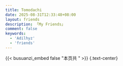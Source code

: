 ```yaml
---
title: Tomodachi
date: 2025-08-31T12:33:48+08:00
layout: friends
description: 「My Friends」
comment: false
keywords:
  - 'Adilhyz'
  - 'friends'
---
```


{{< busuanzi_embed false "本页共 " >}}
{.text-center}